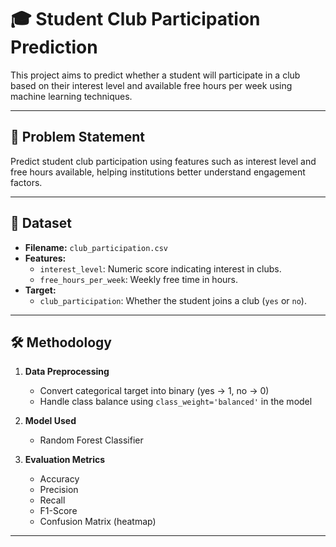 # 🎓 Student Club Participation Prediction

This project aims to predict whether a student will participate in a club based on their interest level and available free hours per week using machine learning techniques.

---

## 📌 Problem Statement

Predict student club participation using features such as interest level and free hours available, helping institutions better understand engagement factors.

---

## 📁 Dataset

- **Filename:** `club_participation.csv`
- **Features:**
  - `interest_level`: Numeric score indicating interest in clubs.
  - `free_hours_per_week`: Weekly free time in hours.
- **Target:**
  - `club_participation`: Whether the student joins a club (`yes` or `no`).

---

## 🛠️ Methodology

1. **Data Preprocessing**
   - Convert categorical target into binary (yes → 1, no → 0)
   - Handle class balance using `class_weight='balanced'` in the model

2. **Model Used**
   - Random Forest Classifier

3. **Evaluation Metrics**
   - Accuracy
   - Precision
   - Recall
   - F1-Score
   - Confusion Matrix (heatmap)

---



